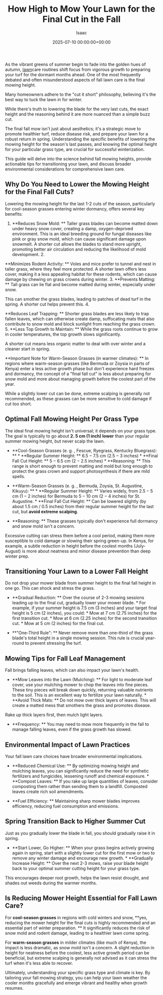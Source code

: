 ﻿---
title: How High to Mow Your Lawn for the Final Cut in the Fall
description: As the vibrant greens of summer begin to fade into the golden hues of autumn, lawn care routines shift focus from vigorous growth to preparing your turf for...
slug: /how-high-to-mow-your-lawn-for-the-final-cut-in-the-fall/
date: 2025-07-10 00:00:00+00:00
lastmod: 2025-07-10 00:00:00+03:00
author: Isaac
categories:
- Guides
- Lawn Care
tags:
- guides
- lawn
- final
layout: post
---

As the vibrant greens of summer begin to fade into the golden hues of autumn, [lawn](https://pestpolicy.com/fall-lawn-care-guide/)care routines shift focus from vigorous growth to preparing your turf for the dormant months ahead. One of the most frequently debated and often misunderstood aspects of fall lawn care is the final mowing height.

Many homeowners adhere to the "cut it short" philosophy, believing it's the best way to tuck the lawn in for winter.

While there's truth to lowering the blade for the very last cuts, the exact height and the reasoning behind it are more nuanced than a simple buzz cut.

The final fall mow isn't just about aesthetics; it's a strategic move to promote healthier turf, reduce disease risk, and prepare your lawn for a robust return in spring. Understanding the specific benefits of lowering the mowing height for the season's last passes, and knowing the optimal height for your particular grass type, are crucial for successful winterization.

This guide will delve into the science behind fall mowing heights, provide actionable tips for transitioning your lawn, and discuss broader environmental considerations for comprehensive lawn care.

##  Why Do You Need to Lower the Mowing Height for the Final Fall Cuts?

Lowering the mowing height for the last 1-2 cuts of the season, particularly for cool-season grasses entering winter dormancy, offers several key benefits:

1. **Reduces Snow Mold: ** Taller grass blades can become matted down under heavy snow cover, creating a damp, oxygen-deprived environment. This is an ideal breeding ground for fungal diseases like pink or gray snow mold, which can cause significant damage upon snowmelt. A shorter cut allows the blades to stand more upright, promoting better air circulation and reducing the likelihood of mold development. 2.

**Minimizes Rodent Activity: ** Voles and mice prefer to tunnel and nest in taller grass, where they feel more protected. A shorter lawn offers less cover, making it a less appealing habitat for these rodents, which can cause damage by chewing on grass crowns during winter. 3. **Prevents Matting: ** Tall grass can lie flat and become matted during winter, especially under snow.

This can smother the grass blades, leading to patches of dead turf in the spring. A shorter cut helps prevent this. 4.

**Reduces Leaf Trapping: ** Shorter grass blades are less likely to trap fallen leaves, which can otherwise create damp, suffocating mats that also contribute to snow mold and block sunlight from reaching the grass crown. 5. **Less Top Growth to Maintain: ** While the grass roots continue to grow in cooler temperatures, the top growth slows significantly.

A shorter cut means less organic matter to deal with over winter and a cleaner start in spring.

**Important Note for Warm-Season Grasses (in warmer climates): ** In regions where warm-season grasses (like Bermuda or Zoysia in parts of Kenya) enter a less active growth phase but don't experience hard freezes and dormancy, the concept of a "final fall cut" is less about preparing for snow mold and more about managing growth before the coolest part of the year.

While a slightly lower cut can be done, extreme scalping is generally not recommended, as these grasses can be more sensitive to cold damage if cut too short.

##  Optimal Fall Mowing Height Per Grass Type

The ideal final mowing height isn't universal; it depends on your grass type. The goal is typically to go about **2. 5 cm (1 inch) lower** than your regular summer mowing height, but never scalp the lawn.

* **Cool-Season Grasses (e. g. , Fescue, Ryegrass, Kentucky Bluegrass): ** * **Regular Summer Height: ** $6. 5-7. 5$ cm ($2. 5-3$ inches) * **Final Fall Cut Height: ** $5-6. 5$ cm ($2-2. 5$ inches) * **Reasoning: ** This range is short enough to prevent matting and mold but long enough to protect the grass crown and support photosynthesis if there are mild spells.

* **Warm-Season Grasses (e. g. , Bermuda, Zoysia, St. Augustine, Kikuyu): ** * **Regular Summer Height: ** Varies widely, from $2. 5-5$ cm ($1-2$ inches) for Bermuda to $5-10$ cm ($2-4$ inches) for St. Augustine. * **Final Fall Cut Height: ** Can be lowered slightly (by about $1. 5$ cm / $0. 5$ inches) from their regular summer height for the last cut, but **avoid extreme scalping**.

* **Reasoning: ** These grasses typically don't experience full dormancy and snow mold isn't a concern.

Excessive cutting can stress them before a cool period, making them more susceptible to cold damage or slowing their spring green-up. In Kenya, for example, a subtle reduction in height before the coolest months (July-August) is more about neatness and minor disease prevention than deep winter prep.

##  Transitioning Your Lawn to a Lower Fall Height

Do not drop your mower blade from summer height to the final fall height in one go. This can shock and stress the grass.

* **Gradual Reduction: ** Over the course of 2-3 mowing sessions leading up to the final cut, gradually lower your mower blade. * For example, if your summer height is $7. 5$ cm ($3$ inches) and your target final height is $5$ cm ($2$ inches), you could: * Mow at $7$ cm ($2. 75$ inches) for the first transition cut. * Mow at $6$ cm ($2. 25$ inches) for the second transition cut. * Mow at $5$ cm ($2$ inches) for the final cut.

* **"One-Third Rule": ** Never remove more than one-third of the grass blade's total height in a single mowing session. This rule is crucial year-round to prevent stressing the turf.

##  Mowing Tips for Fall Leaf Management

Fall brings falling leaves, which can also impact your lawn's health.

* **Mow Leaves into the Lawn (Mulching): ** For light to moderate leaf cover, use your mulching mower to chop the leaves into fine pieces. These tiny pieces will break down quickly, returning valuable nutrients to the soil. This is an excellent way to fertilize your lawn naturally. * **Avoid Thick Mats: ** Do not mow over thick layers of leaves. This will create a matted mess that smothers the grass and promotes disease.

Rake up thick layers first, then mulch light layers.

* **Frequency: ** You may need to mow more frequently in the fall to manage falling leaves, even if the grass growth has slowed.

##  Environmental Impact of Lawn Practices

Your fall lawn care choices have broader environmental implications.

* **Reduced Chemical Use: ** By optimizing mowing height and mulching leaves, you can significantly reduce the need for synthetic fertilizers and fungicides, lessening runoff and chemical exposure. * **Compost Leaves: ** If you rake up large quantities of leaves, consider composting them rather than sending them to a landfill. Composted leaves create rich soil amendments.

* **Fuel Efficiency: ** Maintaining sharp mower blades improves efficiency, reducing fuel consumption and emissions.

##  Spring Transition Back to Higher Summer Cut

Just as you gradually lower the blade in fall, you should gradually raise it in spring.

* **Start Lower, Go Higher: ** When your grass begins actively growing again in spring, start with a slightly lower cut for the first mow or two to remove any winter damage and encourage new growth. * **Gradually Increase Height: ** Over the next 2-3 mows, raise your blade height back to your optimal summer cutting height for your grass type.

This encourages deeper root growth, helps the lawn resist drought, and shades out weeds during the warmer months.

##  Is Reducing Mower Height Essential for Fall Lawn Care?

For **cool-season grasses** in regions with cold winters and snow, **yes, reducing the mower height for the final cuts is highly recommended and an essential part of winter preparation. ** It significantly reduces the risk of snow mold and rodent damage, leading to a healthier lawn come spring.

For **warm-season grasses** in milder climates (like much of Kenya), the impact is less dramatic, as snow mold isn't a concern. A slight reduction in height for neatness before the coolest, less active growth period can be beneficial, but extreme scalping is generally not advised as it can stress the turf when it's less able to recover.

Ultimately, understanding your specific grass type and climate is key. By tailoring your fall mowing strategy, you can help your lawn weather the cooler months gracefully and emerge vibrant and healthy when growth resumes.

